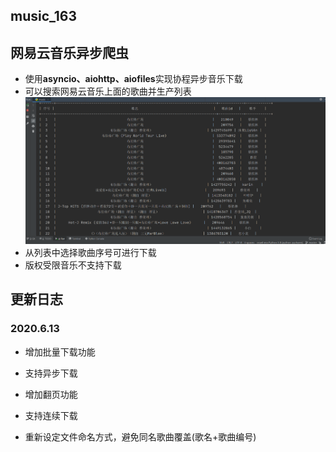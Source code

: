 ## music_163
## 网易云音乐异步爬虫

+ 使用**asyncio、aiohttp、aiofiles**实现协程异步音乐下载
+ 可以搜索网易云音乐上面的歌曲并生产列表  
![Image](https://github.com/OD-Ice/music_163/blob/master/img/music.PNG)
+ 从列表中选择歌曲序号可进行下载
+ 版权受限音乐不支持下载

## 更新日志

### 2020.6.13

+ 增加批量下载功能
+ 支持异步下载

+ 增加翻页功能
+ 支持连续下载
+ 重新设定文件命名方式，避免同名歌曲覆盖(歌名+歌曲编号)
